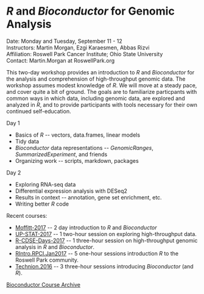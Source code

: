 # _R_ and _Bioconductor_ for Genomic Analysis

Date: Monday and Tuesday, September 11 - 12<br />
Instructors: Martin Morgan, Ezgi Karaesmen, Abbas Rizvi<br />
Affiliation: Roswell Park Cancer Institute; Ohio State University<br />
Contact: Martin.Morgan at RoswellPark.org

This two-day workshop provides an introduction to _R_ and _Bioconductor_ for the analysis and comprehension of high-throughput genomic data. The workshop assumes modest knowledge of _R_. We will move at a steady pace, and cover quite a bit of ground. The goals are to familiarize particpants with common ways in which data, including genomic data, are explored and analyzed in _R_, and to provide participants with tools necessary for their own continued self-education.

Day 1

- Basics of _R_ -- vectors, data.frames, linear models
- Tidy data
- _Bioconductor_ data representations -- _GenomicRanges_, _SummarizedExperiment_, and friends
- Organizing work -- scripts, markdown, packages

Day 2

- Exploring RNA-seq data
- Differential expression analysis with DESeq2
- Results in context -- annotation, gene set enrichment, etc.
- Writing better _R_ code

Recent courses:

- [Moffitt-2017][] -- 2 day introduction to _R_ and _Bioconductor_
- [UP-STAT-2017][] -- 1 two-hour session on exploring high-throughput data.
- [R-CDSE-Days-2017][] -- 1 three-hour session on high-throughput genomic analysis in
  _R_ and _Bioconductor_.
- [RIntro.RPCI.Jan2017][] -- 5 one-hour sessions introduction _R_ to the
  Roswell Park community.
- [Technion.2016][] -- 3 three-hour sessions introducing
  _Bioconductor_ (and _R_).

[Bioconductor Course Archive][]

[Moffitt-2017]: https://github.com/Bioconductor/BiocIntro/blob/Moffitt-2017/README.md
[UP-STAT-2017]:  https://github.com/Bioconductor/BiocIntro/blob/UP-STAT-2017/README.md
[R-CDSE-Days-2017]:  https://github.com/Bioconductor/BiocIntro/blob/R-HTG-CDSE-Apr-2017/README.md
[RIntro.RPCI.Jan2017]: https://github.com/Bioconductor/BiocIntro/blob/R-Intro-RPCI-Jan-2017/README.md
[Technion.2016]: https://github.com/Bioconductor/BiocIntro/blob/Technion-2016/README.md
[Bioconductor Course Archive]: https://bioconductor.org/help/course-materials
